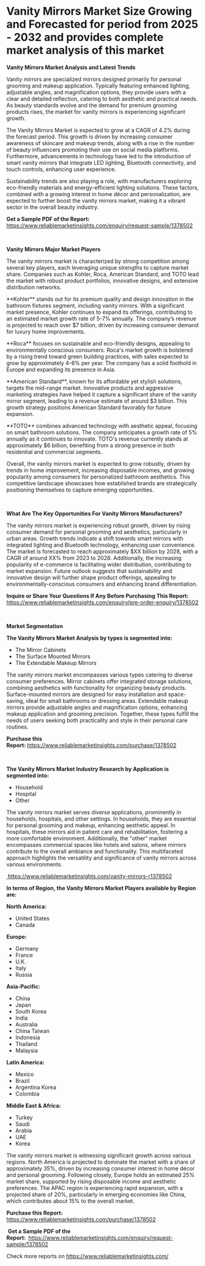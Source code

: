 <p><h1>Vanity Mirrors Market Size Growing and Forecasted for period from 2025 - 2032 and provides complete market analysis of this market</h1></p><p><strong>Vanity Mirrors Market Analysis and Latest Trends</strong></p>
<p><p>Vanity mirrors are specialized mirrors designed primarily for personal grooming and makeup application. Typically featuring enhanced lighting, adjustable angles, and magnification options, they provide users with a clear and detailed reflection, catering to both aesthetic and practical needs. As beauty standards evolve and the demand for premium grooming products rises, the market for vanity mirrors is experiencing significant growth. </p><p>The Vanity Mirrors Market is expected to grow at a CAGR of 4.2% during the forecast period. This growth is driven by increasing consumer awareness of skincare and makeup trends, along with a rise in the number of beauty influencers promoting their use on social media platforms. Furthermore, advancements in technology have led to the introduction of smart vanity mirrors that integrate LED lighting, Bluetooth connectivity, and touch controls, enhancing user experience. </p><p>Sustainability trends are also playing a role, with manufacturers exploring eco-friendly materials and energy-efficient lighting solutions. These factors, combined with a growing interest in home décor and personalization, are expected to further boost the vanity mirrors market, making it a vibrant sector in the overall beauty industry.</p></p>
<p><strong>Get a Sample PDF of the Report:&nbsp;</strong> <a href="https://www.reliablemarketinsights.com/enquiry/request-sample/1378502?utm_campaign=2624&utm_medium=2&utm_source=Github&utm_content=ia&utm_term=04042025&utm_id=vanity-mirrors">https://www.reliablemarketinsights.com/enquiry/request-sample/1378502</a></p>
<p>&nbsp;</p>
<p><strong>Vanity Mirrors Major Market Players</strong></p>
<p><p>The vanity mirrors market is characterized by strong competition among several key players, each leveraging unique strengths to capture market share. Companies such as Kohler, Roca, American Standard, and TOTO lead the market with robust product portfolios, innovative designs, and extensive distribution networks. </p><p>**Kohler** stands out for its premium quality and design innovation in the bathroom fixtures segment, including vanity mirrors. With a significant market presence, Kohler continues to expand its offerings, contributing to an estimated market growth rate of 5-7% annually. The company’s revenue is projected to reach over $7 billion, driven by increasing consumer demand for luxury home improvements.</p><p>**Roca** focuses on sustainable and eco-friendly designs, appealing to environmentally conscious consumers. Roca's market growth is bolstered by a rising trend toward green building practices, with sales expected to grow by approximately 4-6% per year. The company has a solid foothold in Europe and expanding its presence in Asia.</p><p>**American Standard**, known for its affordable yet stylish solutions, targets the mid-range market. Innovative products and aggressive marketing strategies have helped it capture a significant share of the vanity mirror segment, leading to a revenue estimate of around $3 billion. This growth strategy positions American Standard favorably for future expansion.</p><p>**TOTO** combines advanced technology with aesthetic appeal, focusing on smart bathroom solutions. The company anticipates a growth rate of 5% annually as it continues to innovate. TOTO's revenue currently stands at approximately $6 billion, benefiting from a strong presence in both residential and commercial segments.</p><p>Overall, the vanity mirrors market is expected to grow robustly, driven by trends in home improvement, increasing disposable incomes, and growing popularity among consumers for personalized bathroom aesthetics. This competitive landscape showcases how established brands are strategically positioning themselves to capture emerging opportunities.</p></p>
<p>&nbsp;</p>
<p><strong>What Are The Key Opportunities For Vanity Mirrors Manufacturers?</strong></p>
<p><p>The vanity mirrors market is experiencing robust growth, driven by rising consumer demand for personal grooming and aesthetics, particularly in urban areas. Growth trends indicate a shift towards smart mirrors with integrated lighting and Bluetooth technology, enhancing user convenience. The market is forecasted to reach approximately $XX billion by 2028, with a CAGR of around XX% from 2023 to 2028. Additionally, the increasing popularity of e-commerce is facilitating wider distribution, contributing to market expansion. Future outlook suggests that sustainability and innovative design will further shape product offerings, appealing to environmentally-conscious consumers and enhancing brand differentiation.</p></p>
<p><strong>Inquire or Share Your Questions If Any Before Purchasing This Report:</strong> <a href="https://www.reliablemarketinsights.com/enquiry/pre-order-enquiry/1378502?utm_campaign=2624&utm_medium=2&utm_source=Github&utm_content=ia&utm_term=04042025&utm_id=vanity-mirrors">https://www.reliablemarketinsights.com/enquiry/pre-order-enquiry/1378502</a></p>
<p>&nbsp;</p>
<p><strong>Market Segmentation</strong></p>
<p><strong>The Vanity Mirrors Market Analysis by types is segmented into:</strong></p>
<p><ul><li>The Mirror Cabinets</li><li>The Surface Mounted Mirrors</li><li>The Extendable Makeup Mirrors</li></ul></p>
<p><p>The vanity mirrors market encompasses various types catering to diverse consumer preferences. Mirror cabinets offer integrated storage solutions, combining aesthetics with functionality for organizing beauty products. Surface-mounted mirrors are designed for easy installation and space-saving, ideal for small bathrooms or dressing areas. Extendable makeup mirrors provide adjustable angles and magnification options, enhancing makeup application and grooming precision. Together, these types fulfill the needs of users seeking both practicality and style in their personal care routines.</p></p>
<p><strong>Purchase this Report:&nbsp;</strong><a href="https://www.reliablemarketinsights.com/purchase/1378502?utm_campaign=2624&utm_medium=2&utm_source=Github&utm_content=ia&utm_term=04042025&utm_id=vanity-mirrors">https://www.reliablemarketinsights.com/purchase/1378502</a></p>
<p>&nbsp;</p>
<p><strong>The Vanity Mirrors Market Industry Research by Application is segmented into:</strong></p>
<p><ul><li>Household</li><li>Hospital</li><li>Other</li></ul></p>
<p><p>The vanity mirrors market serves diverse applications, prominently in households, hospitals, and other settings. In households, they are essential for personal grooming and makeup, enhancing aesthetic appeal. In hospitals, these mirrors aid in patient care and rehabilitation, fostering a more comfortable environment. Additionally, the "other" market encompasses commercial spaces like hotels and salons, where mirrors contribute to the overall ambiance and functionality. This multifaceted approach highlights the versatility and significance of vanity mirrors across various environments.</p></p>
<p><a href="https://www.reliablemarketinsights.com/vanity-mirrors-r1378502?utm_campaign=2624&utm_medium=2&utm_source=Github&utm_content=ia&utm_term=04042025&utm_id=vanity-mirrors">&nbsp;https://www.reliablemarketinsights.com/vanity-mirrors-r1378502</a></p>
<p><strong>In terms of Region, the Vanity Mirrors Market Players available by Region are:</strong></p>
<p>
    <p> <strong> North America: </strong>
        <ul>
            <li>United States</li>
            <li>Canada</li>
        </ul>
        </p> 
    <p> <strong> Europe: </strong>
        <ul>
            <li>Germany</li>
            <li>France</li>
            <li>U.K.</li>
            <li>Italy</li>
            <li>Russia</li>
        </ul>
        </p> 
    <p> <strong> Asia-Pacific: </strong>
        <ul>
            <li>China</li>
            <li>Japan</li>
            <li>South Korea</li>
            <li>India</li>
            <li>Australia</li>
            <li>China Taiwan</li>
            <li>Indonesia</li>
            <li>Thailand</li>
            <li>Malaysia</li>
        </ul>
        </p> 
    <p> <strong> Latin America: </strong>
        <ul>
            <li>Mexico</li>
            <li>Brazil</li>
            <li>Argentina Korea</li>
            <li>Colombia</li>
        </ul>
        </p> 
    <p> <strong> Middle East & Africa: </strong>
        <ul>
            <li>Turkey</li>
            <li>Saudi</li>
            <li>Arabia</li>
            <li>UAE</li>
            <li>Korea</li>
        </ul>
    </p>
    </p>
<p><p>The vanity mirrors market is witnessing significant growth across various regions. North America is projected to dominate the market with a share of approximately 35%, driven by increasing consumer interest in home décor and personal grooming. Following closely, Europe holds an estimated 25% market share, supported by rising disposable income and aesthetic preferences. The APAC region is experiencing rapid expansion, with a projected share of 20%, particularly in emerging economies like China, which contributes about 15% to the overall market.</p></p>
<p><strong>Purchase this Report: </strong><a href="https://www.reliablemarketinsights.com/purchase/1378502?utm_campaign=2624&utm_medium=2&utm_source=Github&utm_content=ia&utm_term=04042025&utm_id=vanity-mirrors">https://www.reliablemarketinsights.com/purchase/1378502</a></p>
<p>&nbsp;<strong>Get a Sample PDF of the Report:&nbsp;&nbsp;</strong><a href="https://www.reliablemarketinsights.com/enquiry/request-sample/1378502?utm_campaign=2624&utm_medium=2&utm_source=Github&utm_content=ia&utm_term=04042025&utm_id=vanity-mirrors">https://www.reliablemarketinsights.com/enquiry/request-sample/1378502</a></p>
<p><strong></strong></p>
<p>Check more reports on <a href="https://www.reliablemarketinsights.com/?utm_campaign=2624&utm_medium=2&utm_source=Github&utm_content=ia&utm_term=04042025&utm_id=vanity-mirrors">https://www.reliablemarketinsights.com/</a></p>